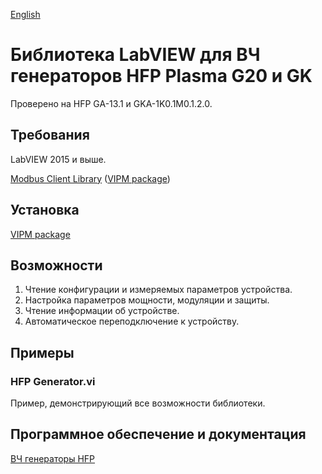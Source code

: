 [English](README_EN.md)
# Библиотека LabVIEW для ВЧ генераторов HFP Plasma G20 и GK
Проверено на HFP GA-13.1 и GKA-1K0.1M0.1.2.0.

## Требования
LabVIEW 2015 и выше.

[Modbus Client Library](https://github.com/plasmapper/modbus-client-labview) ([VIPM package](https://www.vipm.io/package/plasmapper_lib_pl_modbus_client/))

## Установка
[VIPM package](https://www.vipm.io/package/plasmapper_lib_pl_hfp_generator/)

## Возможности
1. Чтение конфигурации и измеряемых параметров устройства.
2. Настройка параметров мощности, модуляции и защиты.
3. Чтение информации об устройстве.
4. Автоматическое переподключение к устройству.

## Примеры
### HFP Generator.vi
Пример, демонстрирующий все возможности библиотеки.

## Программное обеспечение и документация
[ВЧ генераторы HFP](https://www.hfpower.ru/Product_rus.htm#%D0%92%D0%A7_%D0%B3%D0%B5%D0%BD%D0%B5%D1%80%D0%B0%D1%82%D0%BE%D1%80%D1%8B)
